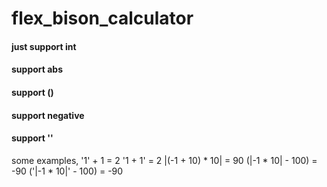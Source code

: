 # flex_bison_calculator

#### just support int
#### support abs
#### support ()
#### support negative
#### support ''

some examples,
'1' + 1 = 2
'1 + 1' = 2
|(-1 + 10) * 10| = 90
(|-1 * 10| - 100) = -90
('|-1 * 10|' - 100) = -90